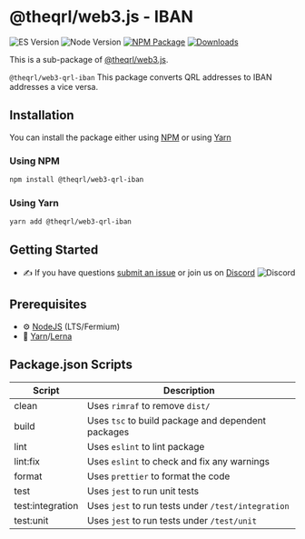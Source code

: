 # @theqrl/web3.js - IBAN

![ES Version](https://img.shields.io/badge/ES-2020-yellow)
![Node Version](https://img.shields.io/badge/node-18.x-green)
[![NPM Package](https://img.shields.io/npm/v/@theqrl/web3-qrl-iban)](https://www.npmjs.com/package/@theqrl/web3-qrl-iban)
[![Downloads](https://img.shields.io/npm/dm/@theqrl/web3-qrl-iban)](https://www.npmjs.com/package/@theqrl/web3-qrl-iban)

This is a sub-package of [@theqrl/web3.js](https://github.com/theqrl/web3.js).

`@theqrl/web3-qrl-iban` This package converts QRL addresses to IBAN addresses a vice versa.

## Installation

You can install the package either using [NPM](https://www.npmjs.com/package/@theqrl/web3-qrl-iban) or using [Yarn](https://yarnpkg.com/package/@theqrl/web3-qrl-iban)

### Using NPM

```bash
npm install @theqrl/web3-qrl-iban
```

### Using Yarn

```bash
yarn add @theqrl/web3-qrl-iban
```

## Getting Started

-   :writing_hand: If you have questions [submit an issue](https://github.com/theqrl/web3.js/issues/new) or join us on [Discord](https://theqrl.org/discord)
    ![Discord](https://img.shields.io/discord/357604137204056065.svg?label=Discord&logo=discord)

## Prerequisites

-   :gear: [NodeJS](https://nodejs.org/) (LTS/Fermium)
-   :toolbox: [Yarn](https://yarnpkg.com/)/[Lerna](https://lerna.js.org/)

## Package.json Scripts

| Script           | Description                                        |
| ---------------- | -------------------------------------------------- |
| clean            | Uses `rimraf` to remove `dist/`                    |
| build            | Uses `tsc` to build package and dependent packages |
| lint             | Uses `eslint` to lint package                      |
| lint:fix         | Uses `eslint` to check and fix any warnings        |
| format           | Uses `prettier` to format the code                 |
| test             | Uses `jest` to run unit tests                      |
| test:integration | Uses `jest` to run tests under `/test/integration` |
| test:unit        | Uses `jest` to run tests under `/test/unit`        |

[docs]: https://docs.theqrl.org/
[repo]: https://github.com/theqrl/web3.js/tree/main/packages/web3-qrl-iban
[npm-image]: https://img.shields.io/github/package-json/v/theqrl/web3.js/main?filename=packages%2Fweb3-qrl-iban%2Fpackage.json
[npm-url]: https://npmjs.org/package/@theqrl/web3-qrl-iban
[downloads-image]: https://img.shields.io/npm/dm/@theqrl/web3-qrl-iban?label=npm%20downloads
